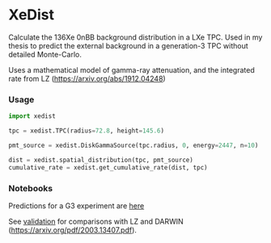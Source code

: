 # **XeDist**

Calculate the 136Xe 0nBB background distribution in a LXe TPC. Used in my thesis to predict the external background in a generation-3 TPC without detailed Monte-Carlo. 

Uses a mathematical model of gamma-ray attenuation, and the integrated rate from LZ (https://arxiv.org/abs/1912.04248) 

### Usage

```python
import xedist

tpc = xedist.TPC(radius=72.8, height=145.6)

pmt_source = xedist.DiskGammaSource(tpc.radius, 0, energy=2447, n=10)

dist = xedist.spatial_distribution(tpc, pmt_source)
cumulative_rate = xedist.get_cumulative_rate(dist, tpc)
```
### Notebooks
Predictions for a G3 experiment are [here](g3.ipynb)

See [validation](validation.ipynb) for comparisons with LZ and DARWIN (https://arxiv.org/pdf/2003.13407.pdf). 

